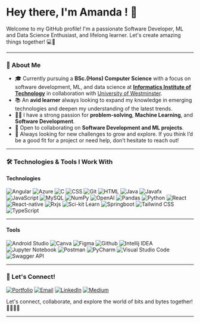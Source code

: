# Hey there, I'm Amanda ! 👋

Welcome to my GitHub profile! I'm a passionate Software Developer, ML and Data Science Enthusiast, and lifelong learner. Let's create amazing things together! 💻🚀

---

### 🌱 About Me
- 🎓 Currently pursuing a **BSc.(Hons) Computer Science** with a focus on software development, ML, and data science at [**Informatics Institute of Technology**](https://www.iit.ac.lk/) in collaboration with [University of Westminster](https://www.westminster.ac.uk/).
- 📚 An **avid learner** always looking to expand my knowledge in emerging technologies and deepen my understanding of the latest trends.
- 🧑‍💻 I have a strong passion for **problem-solving**, **Machine Learning**, and **Software Development**.
- 🤝 Open to collaborating on **Software Development and ML projects**.
- 📝 Always looking for new challenges to grow and explore. If you think I’d be a good fit for a project or need help, don’t hesitate to reach out!

---

### 🛠️ Technologies & Tools I Work With

#### **Technologies**
![Angular](https://img.shields.io/badge/Angular-DD0031?style=for-the-badge&logo=angular&logoColor=white) ![Azure](https://img.shields.io/badge/Azure-0089D6?style=for-the-badge&logo=microsoft-azure&logoColor=white) ![C](https://img.shields.io/badge/C-A8B9CC?style=for-the-badge&logo=c&logoColor=white) ![CSS](https://img.shields.io/badge/CSS-1572B6?style=for-the-badge&logo=css3&logoColor=white) ![Git](https://img.shields.io/badge/Git-F05032?style=for-the-badge&logo=git&logoColor=white) ![HTML](https://img.shields.io/badge/HTML-E34F26?style=for-the-badge&logo=html5&logoColor=white) ![Java](https://img.shields.io/badge/Java-007396?style=for-the-badge&logo=java&logoColor=white) ![Javafx](https://img.shields.io/badge/JavaFX-007396?style=for-the-badge&logo=java&logoColor=white)![JavaScript](https://img.shields.io/badge/JavaScript-F7DF1E?style=for-the-badge&logo=javascript&logoColor=black)
  ![MySQL](https://img.shields.io/badge/MySQL-4479A1?style=for-the-badge&logo=mysql&logoColor=white)
 ![NumPy](https://img.shields.io/badge/NumPy-013243?style=for-the-badge&logo=numpy&logoColor=white)
 ![OpenAI](https://img.shields.io/badge/OpenAI-00A9E0?style=for-the-badge&logo=openai&logoColor=white)
 ![Pandas](https://img.shields.io/badge/Pandas-150458?style=for-the-badge&logo=pandas&logoColor=white)
 ![Python](https://img.shields.io/badge/Python-3776AB?style=for-the-badge&logo=python&logoColor=white)
 ![React](https://img.shields.io/badge/React-61DAFB?style=for-the-badge&logo=react&logoColor=black)
 ![React-native](https://img.shields.io/badge/React%20Native-61DAFB?style=for-the-badge&logo=react&logoColor=black)
 ![Rxjs](https://img.shields.io/badge/RxJS-B7178C?style=for-the-badge&logo=reactivex&logoColor=white)
 ![Sci-kit Learn](https://img.shields.io/badge/Scikit%20Learn-F7931E?style=for-the-badge&logo=scikit-learn&logoColor=white)
 ![Springboot](https://img.shields.io/badge/Spring_Boot-6DB33F?style=for-the-badge&logo=spring-boot&logoColor=white)
 ![Tailwind CSS](https://img.shields.io/badge/Tailwind%20CSS-06B6D4?style=for-the-badge&logo=tailwindcss&logoColor=white)
 ![TypeScript](https://img.shields.io/badge/TypeScript-3178C6?style=for-the-badge&logo=typescript&logoColor=white)

---

#### **Tools**
 ![Android Studio](https://img.shields.io/badge/Android%20Studio-3DDC84?style=for-the-badge&logo=android-studio&logoColor=white)
 ![Canva](https://img.shields.io/badge/Canva-00C4CC?style=for-the-badge&logo=canva&logoColor=white)
 ![Figma](https://img.shields.io/badge/Figma-F24E1E?style=for-the-badge&logo=figma&logoColor=white)
 ![Github](https://img.shields.io/badge/GitHub-181717?style=for-the-badge&logo=github&logoColor=white)
 ![Intellij IDEA](https://img.shields.io/badge/IntelliJ%20IDEA-000000?style=for-the-badge&logo=intellij-idea&logoColor=white)
 ![Jupyter Notebook](https://img.shields.io/badge/Jupyter%20Notebook-F37626?style=for-the-badge&logo=jupyter&logoColor=white)
 ![Postman](https://img.shields.io/badge/Postman-FF6C37?style=for-the-badge&logo=postman&logoColor=white)
 ![PyCharm](https://img.shields.io/badge/PyCharm-000000?style=for-the-badge&logo=pycharm&logoColor=white)
 ![Visual Studio Code](https://img.shields.io/badge/VS%20Code-007ACC?style=for-the-badge&logo=visual-studio-code&logoColor=white)
 ![Swagger API](https://img.shields.io/badge/Swagger%20API-85EA2D?style=for-the-badge&logo=swagger&logoColor=black)

---

### 💌 Let's Connect!

[![Portfolio](https://img.shields.io/badge/Portfolio-%23000000.svg?logo=firefox&logoColor=white)](https://portfolio-amanda-hansamalis-projects.vercel.app/)  [![Email](https://img.shields.io/badge/Email-D14836.svg?logo=gmail&logoColor=white)](mailto:amandahansamali18@gmail.com)  [![LinkedIn](https://img.shields.io/badge/LinkedIn-%230077B5.svg?logo=linkedin&logoColor=white)](https://linkedin.com/in/amanda-hansamali)  [![Medium](https://img.shields.io/badge/Medium-%2312100E.svg?logo=medium&logoColor=white)](https://medium.com/@amandahansamali)  


Let's connect, collaborate, and explore the world of bits and bytes together! 👩‍💻👨‍💻

---

